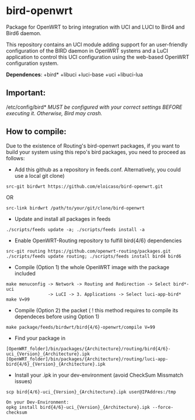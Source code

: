 # bird-openwrt

Package for OpenWRT to bring integration with UCI and LUCI to Bird4 and Bird6 daemon.

This repository contains an UCI module adding support for an user-friendly configuration of the BIRD daemon in OpenWRT systems and a LuCI application to control this UCI configuration using the web-based OpenWRT configuration system.

**Dependences**: +bird\* +libuci +luci-base +uci +libuci-lua

## Important:

/etc/config/bird\* *MUST be configured with your correct settings BEFORE executing it. Otherwise, Bird may crash.*

## How to compile:
Due to the existence of Routing's bird-openwrt packages, if you want to build your system using this repo's bird packages, you need to proceed as follows:


* Add this github as a repository in feeds.conf. Alternatively, you could use a local git clone)
```
src-git birdwrt https://github.com/eloicaso/bird-openwrt.git

```
OR
```
src-link birdwrt /path/to/your/git/clone/bird-openwrt
```


* Update and install all packages in feeds
```
./scripts/feeds update -a; ./scripts/feeds install -a
```

* Enable OpenWRT-Routing repository to fulfill bird{4/6} dependencies
```
src-git routing https://github.com/openwrt-routing/packages.git
./scripts/feeds update routing; ./scripts/feeds install bird4 bird6
```

* Compile (Option 1) the whole OpenWRT image with the package included
```
make menuconfig -> Network -> Routing and Redirection -> Select bird*-uci
                -> LuCI -> 3. Applications -> Select luci-app-bird*
make V=99
```

* Compile (Option 2) the packet ( ! this method requires to compile its dependeces before using Option 1)
```
make package/feeds/birdwrt/bird{4/6}-openwrt/compile V=99
```

* Find your package in
```
[OpenWRT_folder]/bin/packages/{Architecture}/routing/bird{4/6}-uci_{Version}_{Architecture}.ipk
[OpenWRT_folder]/bin/packages/{Architecture}/routing/luci-app-bird{4/6}_{Version}_{Architecture}.ipk
```

* Install your .ipk in your dev-environment (avoid CheckSum Missmatch issues)
```
scp bird{4/6}-uci_{Version}_{Architecture}.ipk user@IPAddres:/tmp

On your Dev-Environment:
opkg install bird{4/6}-uci_{Version}_{Architecture}.ipk --force-checksum
```

